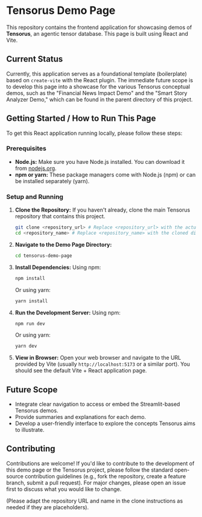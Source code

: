 # Tensorus Demo Page

This repository contains the frontend application for showcasing demos of **Tensorus**, an agentic tensor database. This page is built using React and Vite.

## Current Status

Currently, this application serves as a foundational template (boilerplate) based on `create-vite` with the React plugin. The immediate future scope is to develop this page into a showcase for the various Tensorus conceptual demos, such as the "Financial News Impact Demo" and the "Smart Story Analyzer Demo," which can be found in the parent directory of this project.

## Getting Started / How to Run This Page

To get this React application running locally, please follow these steps:

### Prerequisites

*   **Node.js:** Make sure you have Node.js installed. You can download it from [nodejs.org](https://nodejs.org/).
*   **npm or yarn:** These package managers come with Node.js (npm) or can be installed separately (yarn).

### Setup and Running

1.  **Clone the Repository:**
    If you haven't already, clone the main Tensorus repository that contains this project.
    ```bash
    git clone <repository_url> # Replace <repository_url> with the actual URL
    cd <repository_name> # Replace <repository_name> with the cloned directory name
    ```

2.  **Navigate to the Demo Page Directory:**
    ```bash
    cd tensorus-demo-page
    ```

3.  **Install Dependencies:**
    Using npm:
    ```bash
    npm install
    ```
    Or using yarn:
    ```bash
    yarn install
    ```

4.  **Run the Development Server:**
    Using npm:
    ```bash
    npm run dev
    ```
    Or using yarn:
    ```bash
    yarn dev
    ```

5.  **View in Browser:**
    Open your web browser and navigate to the URL provided by Vite (usually `http://localhost:5173` or a similar port). You should see the default Vite + React application page.

## Future Scope

*   Integrate clear navigation to access or embed the Streamlit-based Tensorus demos.
*   Provide summaries and explanations for each demo.
*   Develop a user-friendly interface to explore the concepts Tensorus aims to illustrate.

## Contributing

Contributions are welcome! If you'd like to contribute to the development of this demo page or the Tensorus project, please follow the standard open-source contribution guidelines (e.g., fork the repository, create a feature branch, submit a pull request). For major changes, please open an issue first to discuss what you would like to change.

(Please adapt the repository URL and name in the clone instructions as needed if they are placeholders).
